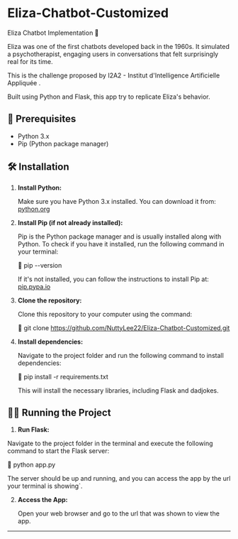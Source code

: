 # Eliza-Chatbot-Customized
Eliza Chatbot Implementation 🤖

Eliza was one of the first chatbots developed back in the 1960s. It simulated a psychotherapist, engaging users in conversations that felt surprisingly real for its time. 

This is the challenge proposed by I2A2 - Institut d'Intelligence Artificielle Appliquée .

Built using Python and Flask, this app try to replicate Eliza's behavior. 

## 📝 Prerequisites

- Python 3.x
- Pip (Python package manager)

## 🛠️ Installation

1. **Install Python:**

   Make sure you have Python 3.x installed. You can download it from: [python.org](https://www.python.org/downloads/)

2. **Install Pip (if not already installed):**

   Pip is the Python package manager and is usually installed along with Python. To check if you have it installed, run the following command in your terminal:

      📌 pip --version

   If it's not installed, you can follow the instructions to install Pip at: [pip.pypa.io](https://pip.pypa.io/en/stable/installation/)

3. **Clone the repository:**

   Clone this repository to your computer using the command:

     📌 git clone https://github.com/NuttyLee22/Eliza-Chatbot-Customized.git

4. **Install dependencies:**

   Navigate to the project folder and run the following command to install dependencies:

    📌 pip install -r requirements.txt

   This will install the necessary libraries, including Flask and dadjokes.

## 👨‍💻 Running the Project

1. **Run Flask:**
 
  Navigate to the project folder in the terminal and execute the following command to start the Flask server:

   📌 python app.py

  The server should be up and running, and you can access the app by the url your terminal is showing`.

2. **Access the App:**

   Open your web browser and go to the url that was shown to view the app.

---






